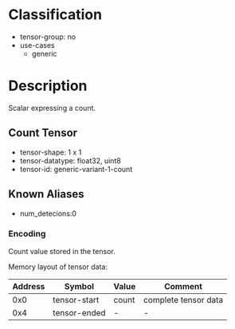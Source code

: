 # Classification

- tensor-group: no
- use-cases
    - generic

# Description

Scalar expressing a count.

## Count Tensor

- tensor-shape: 1 x 1
- tensor-datatype: float32, uint8
- tensor-id: generic-variant-1-count

## Known Aliases
* num_detecions:0

### Encoding
Count value stored in the tensor.

Memory layout of tensor data:

|Address| Symbol        |  Value          | Comment                 |
|---    |---            |---              |---                      |
| 0x0   | tensor-start  |  count          | complete tensor data    | 
| 0x4   | tensor-ended  |  -              | -                       | 
